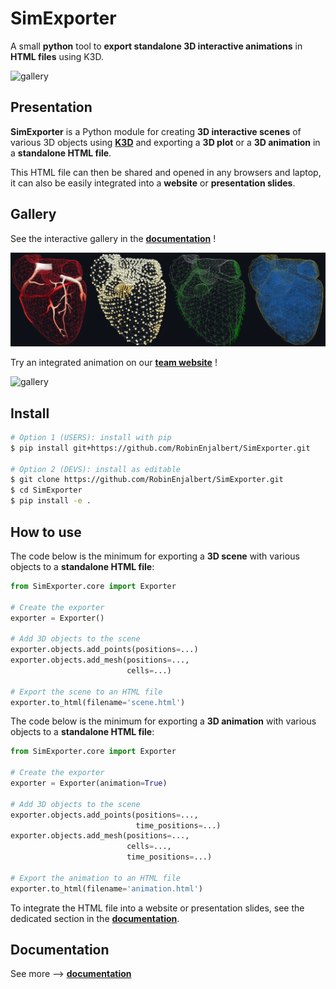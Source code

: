 # SimExporter

A small **python** tool to **export standalone 3D interactive animations** in **HTML files** using K3D.

![gallery](docs/src/_static/gallery.gif)


## Presentation

**SimExporter** is a Python module for creating **3D interactive scenes** of various 3D objects using 
[**K3D**](http://www.k3d-jupyter.org/) and exporting a **3D plot** or a **3D animation** in a **standalone HTML file**.

This HTML file can then be shared and opened in any browsers and laptop, it can also be easily integrated into a
**website** or **presentation slides**.


## Gallery

See the interactive gallery in the [**documentation**](https://robinenjalbert.github.io/SimExporter/) !

![gallery](docs/src/_static/gallery.png)

Try an integrated animation on our [**team website**](https://mimesis.inria.fr/) !

![gallery](docs/src/_static/mimesis_website.gif)


## Install

``` bash
# Option 1 (USERS): install with pip
$ pip install git+https://github.com/RobinEnjalbert/SimExporter.git

# Option 2 (DEVS): install as editable
$ git clone https://github.com/RobinEnjalbert/SimExporter.git
$ cd SimExporter
$ pip install -e .
```


## How to use

The code below is the minimum for exporting a **3D scene** with various objects to a **standalone HTML file**: 

``` python
from SimExporter.core import Exporter

# Create the exporter
exporter = Exporter()

# Add 3D objects to the scene
exporter.objects.add_points(positions=...)
exporter.objects.add_mesh(positions=..., 
                          cells=...)

# Export the scene to an HTML file
exporter.to_html(filename='scene.html')
```

The code below is the minimum for exporting a **3D animation** with various objects to a **standalone HTML file**:

``` python
from SimExporter.core import Exporter

# Create the exporter
exporter = Exporter(animation=True)

# Add 3D objects to the scene
exporter.objects.add_points(positions=..., 
                            time_positions=...)
exporter.objects.add_mesh(positions=..., 
                          cells=..., 
                          time_positions=...)

# Export the animation to an HTML file
exporter.to_html(filename='animation.html')                          
```

To integrate the HTML file into a website or presentation slides, see the dedicated section in the 
[**documentation**](https://robinenjalbert.github.io/SimExporter/).


## Documentation

See more ⟶ [**documentation**](https://robinenjalbert.github.io/SimExporter/)
